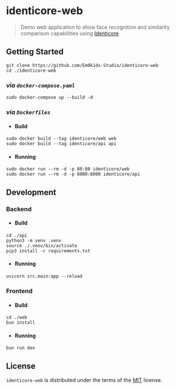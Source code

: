 # identicore-web
> Demo web application to show face recognition and similarity comparison capabilities using [Identicore](https://github.com/Em0k1ds-Studio/identicore)

## Getting Started
```shell
git clone https://github.com/Em0k1ds-Studio/identicore-web
cd ./identicore-web
```

### *via `docker-compose.yaml`*
```shell
sudo docker-compose up --build -d
```

### *via `Dockerfiles`*
* #### Build
```shell
sudo docker build --tag identicore/web web
sudo docker build --tag identicore/api api
```

* #### Running
```shell
sudo docker run --rm -d -p 80:80 identicore/web
sudo docker run --rm -d -p 8000:8000 identicore/api
```

## Development
### Backend
* #### Build
```shell
cd ./api
python3 -m venv .venv
source ./.venv/bin/activate
pip3 install -r requirements.txt
```

* #### Running
```shell
uvicorn src.main:app --reload
```

### Frontend
* #### Build
```shell
cd ./web
bun install
```

* #### Running
```shell
bun run dev
```

## License
`identicore-web` is distributed under the terms of the [MIT](https://spdx.org/licenses/MIT.html) license.